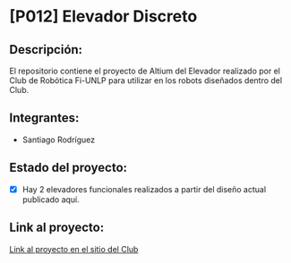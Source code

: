 # [P012] Elevador Discreto

## Descripción:

El repositorio contiene el proyecto de Altium del Elevador realizado por el Club de Robótica Fi-UNLP para utilizar en los robots diseñados dentro del Club.

## Integrantes:
- Santiago Rodríguez

## Estado del proyecto:
- [X] Hay 2 elevadores funcionales realizados a partir del diseño actual publicado aquí.
	
## Link al proyecto:
[Link al proyecto en el sitio del Club](http://cdr.ing.unlp.edu.ar/proyectos/012/)
